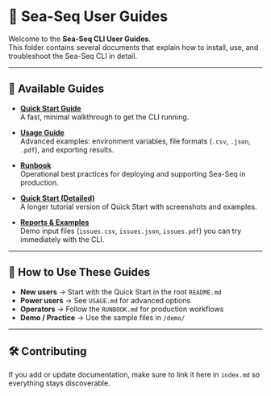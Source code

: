 # 📘 Sea-Seq User Guides

Welcome to the **Sea-Seq CLI User Guides**.  
This folder contains several documents that explain how to install, use, and troubleshoot the Sea-Seq CLI in detail.

---

## 📑 Available Guides

- [**Quick Start Guide**](../README.md)  
  A fast, minimal walkthrough to get the CLI running.

- [**Usage Guide**](../USAGE.md)  
  Advanced examples: environment variables, file formats (`.csv`, `.json`, `.pdf`), and exporting results.

- [**Runbook**](../RUNBOOK.md)  
  Operational best practices for deploying and supporting Sea-Seq in production.

- [**Quick Start (Detailed)**](../SEA-SEQ_Quick_Start_Guide.md)  
  A longer tutorial version of Quick Start with screenshots and examples.

- [**Reports & Examples**](../demo/)  
  Demo input files (`issues.csv`, `issues.json`, `issues.pdf`) you can try immediately with the CLI.

---

## 📌 How to Use These Guides

- **New users** → Start with the Quick Start in the root `README.md`  
- **Power users** → See `USAGE.md` for advanced options  
- **Operators** → Follow the `RUNBOOK.md` for production workflows  
- **Demo / Practice** → Use the sample files in `/demo/`

---

## 🛠️ Contributing

If you add or update documentation, make sure to link it here in `index.md` so everything stays discoverable.
